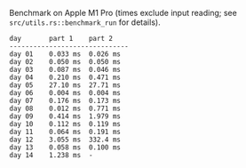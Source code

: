 Benchmark on Apple M1 Pro (times exclude input reading; see `src/utils.rs::benchmark_run` for details).

```
day       part 1    part 2
------------------------------
day 01    0.033 ms  0.026 ms
day 02    0.050 ms  0.050 ms
day 03    0.087 ms  0.046 ms
day 04    0.210 ms  0.471 ms
day 05    27.10 ms  27.71 ms
day 06    0.004 ms  0.004 ms
day 07    0.176 ms  0.173 ms
day 08    0.012 ms  0.771 ms
day 09    0.414 ms  1.979 ms
day 10    0.112 ms  0.119 ms
day 11    0.064 ms  0.191 ms
day 12    3.055 ms  332.4 ms
day 13    0.058 ms  0.100 ms
day 14    1.238 ms  -
```